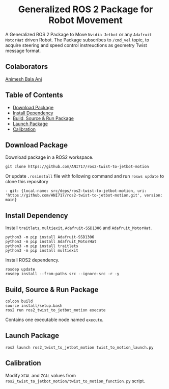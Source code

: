 <p align="center">
  <h1 align="center">Generalized ROS 2 Package for Robot Movement</h1>
</p>

A Generalized ROS 2 Package to Move `Nvidia Jetbot` or any `Adafruit MotorHat` driven Robot. The Package subscribes to `/cmd_vel` topic, to acquire steering and speed control instreuctions as geometry Twist message format.

## Colaborators
[Animesh Bala Ani](https://www.linkedin.com/in/ani717/)

## Table of Contents 
* [Download Package](#download) <br/>
* [Install Dependency](#install) <br/>
* [Build, Source & Run Package](#run) <br/>
* [Launch Package](#launch) <br/>
* [Calibration](#calibration) <br/>

## Download Package <a name="download"></a>
Download package in a ROS2 workspace.
```
git clone https://github.com/ANI717/ros2-twist-to-jetbot-motion
```
Or update `.rosinstall` file with following command and run `rosws update` to clone this repository
```
- git: {local-name: src/deps/ros2-twist-to-jetbot-motion, uri: 'https://github.com/ANI717/ros2-twist-to-jetbot-motion.git', version: main}
```

## Install Dependency <a name="install"></a>
Install `traitlets`, `multiexit`, `Adafruit-SSD1306` and `Adafruit_MotorHat`.
```
python3 -m pip install Adafruit-SSD1306
python3 -m pip install Adafruit_MotorHat
python3 -m pip install traitlets
python3 -m pip install multiexit
```
Install ROS2 dependency.
```
rosdep update
rosdep install --from-paths src --ignore-src -r -y
```

## Build, Source & Run Package <a name="run"></a>
```
colcon build
source install/setup.bash
ros2 run ros2_twist_to_jetbot_motion execute
```
Contains one executable node named `execute`.

## Launch Package <a name="launch"></a>
```
ros2 launch ros2_twist_to_jetbot_motion twist_to_motion_launch.py
```

## Calibration <a name="calibration"></a>
Modify `XCAL` and `ZCAL` values from `ros2_twist_to_jetbot_motion/twist_to_motion_function.py` script.
